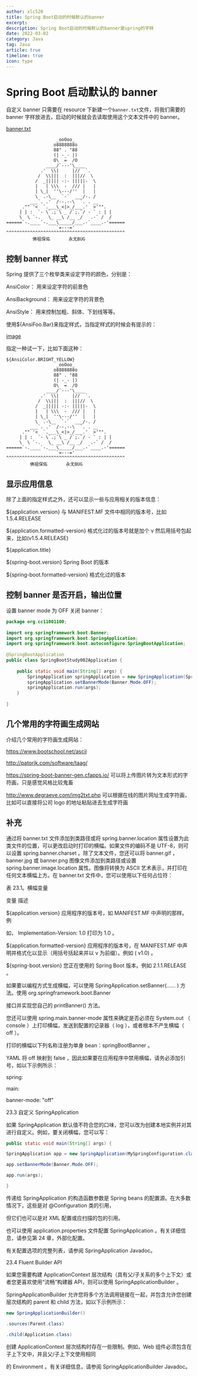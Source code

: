 ```yaml
---
author: xlc520
title: Spring Boot启动的时候默认的banner
excerpt: 
description: Spring Boot启动的时候默认的banner是spring的字样
date: 2022-03-02
category: Java
tag: Java
article: true
timeline: true
icon: type
---
```


# Spring Boot 启动默认的 banner

自定义 banner 只需要在 resource 下新建一个`banner.txt`文件，将我们需要的 banner 字样放进去，启动的时候就会去读取使用这个文本文件中的
banner。

[banner.txt](./banner.txt)

```plain
                   _ooOoo_
                  o8888888o
                  88" . "88
                  (| -_- |)
                  O\  =  /O
               ____/`---'\____
             .'  \\|     |//  `.
            /  \\|||  :  |||//  \
           /  _||||| -:- |||||-  \
           |   | \\\  -  /// |   |
           | \_|  ''\---/''  |   |
           \  .-\__  `-`  ___/-. /
         ___`. .'  /--.--\  `. . __
      ."" '<  `.___\_<|>_/___.'  >'"".
     | | :  `- \`.;`\ _ /`;.`/ - ` : | |
     \  \ `-.   \_ __\ /__ _/   .-` /  /
======`-.____`-.___\_____/___.-`____.-'======
                   `=---='
^^^^^^^^^^^^^^^^^^^^^^^^^^^^^^^^^^^^^^^^^^^^^
          佛祖保佑       永无BUG
```

## 控制 banner 样式

Spring 提供了三个枚举类来设定字符的颜色，分别是：

AnsiColor： 用来设定字符的前景色

AnsiBackground： 用来设定字符的背景色

AnsiStyle： 用来控制加粗、斜体、下划线等等。

使用${AnsiFoo.Bar}来指定样式，当指定样式的时候会有提示的：

[image](https://bitbucket.org/xlc520/blogasset/raw/main/images3/784924-20170831000838452-507152231.png)

指定一种试一下，比如下面这种：

```plain
${AnsiColor.BRIGHT_YELLOW}
                   _ooOoo_
                  o8888888o
                  88" . "88
                  (| -_- |)
                  O\  =  /O
               ____/`---'\____
             .'  \\|     |//  `.
            /  \\|||  :  |||//  \
           /  _||||| -:- |||||-  \
           |   | \\\  -  /// |   |
           | \_|  ''\---/''  |   |
           \  .-\__  `-`  ___/-. /
         ___`. .'  /--.--\  `. . __
      ."" '<  `.___\_<|>_/___.'  >'"".
     | | :  `- \`.;`\ _ /`;.`/ - ` : | |
     \  \ `-.   \_ __\ /__ _/   .-` /  /
======`-.____`-.___\_____/___.-`____.-'======
                   `=---='
^^^^^^^^^^^^^^^^^^^^^^^^^^^^^^^^^^^^^^^^^^^^^
         佛祖保佑       永无BUG
```

## 显示应用信息

除了上面的指定样式之外，还可以显示一些与应用相关的版本信息：

${application.version} 与 MANIFEST.MF 文件中相同的版本号，比如 1.5.4.RELEASE

${application.formatted-version} 格式化过的版本号就是加个 v 然后用括号包起来，比如(v1.5.4.RELEASE)

${application.title}

${spring-boot.version} Spring Boot 的版本

${spring-boot.formatted-version} 格式化过的版本

## 控制 banner 是否开启，输出位置

设置 banner mode 为 OFF 关闭 banner：

```java
package org.cc11001100;
 
import org.springframework.boot.Banner;
import org.springframework.boot.SpringApplication;
import org.springframework.boot.autoconfigure.SpringBootApplication;
 
@SpringBootApplication
public class SpringBootStudy002Application {
 
    public static void main(String[] args) {
        SpringApplication springApplication = new SpringApplication(SpringBootStudy002Application.class);
        springApplication.setBannerMode(Banner.Mode.OFF);
        springApplication.run(args);
    }
 
}
```

## 几个常用的字符画生成网站

介绍几个常用的字符画生成网站：

<https://www.bootschool.net/ascii>

<http://patorjk.com/software/taag/>

<https://spring-boot-banner-gen.cfapps.io/> 可以将上传图片转为文本形式的字符画，只是感觉风格比较鬼畜

<http://www.degraeve.com/img2txt.php> 可以根据在线的图片网址生成字符画，比如可以直接将公司 logo 的地址粘贴进去生成字符画

## 补充

通过将 banner.txt 文件添加到类路径或将 spring.banner.location 属性设置为此类文件的位置，可以更改启动时打印的横幅。如果文件的编码不是
UTF-8，则可以设置
spring.banner.charset 。除了文本文件，您还可以将 banner.gif ， banner.jpg 或 banner.png 图像文件添加到类路径或设置
spring.banner.image.location 属性。图像将转换为 ASCII 艺术表示，并打印在任何文本横幅上方。在 banner.txt 文件中，您可以使用以下任何占位符：

表 23.1。横幅变量

变量 描述

${application.version} 应用程序的版本号，如 MANIFEST.MF 中声明的那样。例

如， Implementation-Version: 1.0 打印为 1.0 。

${application.formatted-version} 应用程序的版本号，在 MANIFEST.MF 中声明并格式化以显示（用括号括起来并以 v 为前缀）。例如 (
v1.0) 。

${spring-boot.version} 您正在使用的 Spring Boot 版本。例如 2.1.1.RELEASE 。

如果要以编程方式生成横幅，可以使用 SpringApplication.setBanner(…… ) 方法。使用 org.springframework.boot.Banner

接口并实现您自己的 printBanner() 方法。

您还可以使用 spring.main.banner-mode 属性来确定是否必须在 System.out （ console ）上打印横幅，发送到配置的记录器（ log
），或者根本不产生横幅（ off ）。

打印的横幅以下列名称注册为单身 bean：springBootBanner 。

YAML 将 off 映射到 false ，因此如果要在应用程序中禁用横幅，请务必添加引号，如以下示例所示：

spring:

main:

banner-mode: "off"

23.3 自定义 SpringApplication

如果 SpringApplication 默认值不符合您的口味，您可以改为创建本地实例并对其进行自定义。例如，要关闭横幅，您可以写：

```java
public static void main(String[] args) {

SpringApplication app = new SpringApplication(MySpringConfiguration.class);

app.setBannerMode(Banner.Mode.OFF);

app.run(args);

}
```

传递给 SpringApplication 的构造函数参数是 Spring beans 的配置源。在大多数情况下，这些是对 @Configuration 类的引用，

但它们也可以是对 XML 配置或应扫描的包的引用。

也可以使用 application.properties 文件配置 SpringApplication 。有关详细信息，请参见第 24 章，外部化配置。

有关配置选项的完整列表，请参阅 SpringApplication Javadoc。

23.4 Fluent Builder API

如果您需要构建 ApplicationContext 层次结构（具有父/子关系的多个上下文）或者您更喜欢使用“流畅”构建器 API，则可以使用
SpringApplicationBuilder 。

SpringApplicationBuilder 允许您将多个方法调用链接在一起，并包含允许您创建层次结构的 parent 和 child 方法，如以下示例所示：

```java
new SpringApplicationBuilder()

.sources(Parent.class)

.child(Application.class)
```

创建 ApplicationContext 层次结构时存在一些限制。例如，Web 组件必须包含在子上下文中，并且父/子上下文使用相同

的 Environment 。有关详细信息，请参阅 SpringApplicationBuilder Javadoc。
